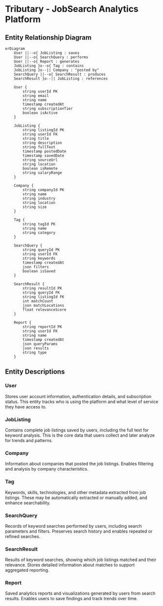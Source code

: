 # Tributary - JobSearch Analytics Platform

## Entity Relationship Diagram

```mermaid
erDiagram
    User ||--o{ JobListing : saves
    User ||--o{ SearchQuery : performs
    User ||--o{ Report : generates
    JobListing }o--o{ Tag : contains
    JobListing }o--|| Company : "posted by"
    SearchQuery ||--o{ SearchResult : produces
    SearchResult }o--|| JobListing : references
    
    User {
        string userId PK
        string email
        string name
        timestamp createdAt
        string subscriptionTier
        boolean isActive
    }
    
    JobListing {
        string listingId PK
        string userId FK
        string title
        string description
        string fullText
        timestamp postedDate
        timestamp savedDate
        string sourceUrl
        string location
        boolean isRemote
        string salaryRange
    }
    
    Company {
        string companyId PK
        string name
        string industry
        string location
        string size
    }
    
    Tag {
        string tagId PK
        string name
        string category
    }
    
    SearchQuery {
        string queryId PK
        string userId FK
        string keywords
        timestamp createdAt
        json filters
        boolean isSaved
    }
    
    SearchResult {
        string resultId PK
        string queryId FK
        string listingId FK
        int matchCount
        json matchLocations
        float relevanceScore
    }
    
    Report {
        string reportId PK
        string userId FK
        string name
        timestamp createdAt
        json queryParams
        json results
        string type
    }
```

## Entity Descriptions

### User
Stores user account information, authentication details, and subscription status. This entity tracks who is using the platform and what level of service they have access to.

### JobListing
Contains complete job listings saved by users, including the full text for keyword analysis. This is the core data that users collect and later analyze for trends and patterns.

### Company
Information about companies that posted the job listings. Enables filtering and analysis by company characteristics.

### Tag
Keywords, skills, technologies, and other metadata extracted from job listings. These may be automatically extracted or manually added, and enhance searchability.

### SearchQuery
Records of keyword searches performed by users, including search parameters and filters. Preserves search history and enables repeated or refined searches.

### SearchResult
Results of keyword searches, showing which job listings matched and their relevance. Stores detailed information about matches to support aggregated reporting.

### Report
Saved analytics reports and visualizations generated by users from search results. Enables users to save findings and track trends over time.
